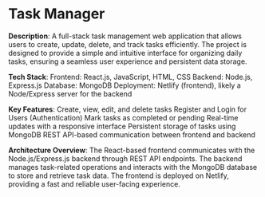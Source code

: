 # Task Manager

**Description**:
A full-stack task management web application that allows users to create, update, delete, and track tasks efficiently. The project is designed to provide a simple and intuitive interface for organizing daily tasks, ensuring a seamless user experience and persistent data storage.

**Tech Stack**:
Frontend: React.js, JavaScript, HTML, CSS
Backend: Node.js, Express.js
Database: MongoDB
Deployment: Netlify (frontend), likely a Node/Express server for the backend

**Key Features**:
Create, view, edit, and delete tasks
Register and Login for Users (Authentication)
Mark tasks as completed or pending
Real-time updates with a responsive interface
Persistent storage of tasks using MongoDB
REST API-based communication between frontend and backend

**Architecture Overview**:
The React-based frontend communicates with the Node.js/Express.js backend through REST API endpoints. The backend manages task-related operations and interacts with the MongoDB database to store and retrieve task data. The frontend is deployed on Netlify, providing a fast and reliable user-facing experience.
